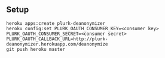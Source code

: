 Setup
-----

    heroku apps:create plurk-deanonymizer
    heroku config:set PLURK_OAUTH_CONSUMER_KEY=<consumer key> PLURK_OAUTH_CONSUMER_SECRET=<consumer secret> PLURK_OAUTH_CALLBACK_URL=http://plurk-deanonymizer.herokuapp.com/deanonymize
    git push heroku master